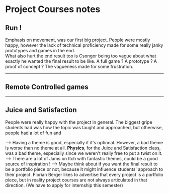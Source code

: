 # Project Courses notes

## Run !

Emphasis on movement, was our first big project.
People were mostly happy, however the lack of technical proficiency made for some really janky prototypes and games in the end.  
What also hurt the end result too is Csongor being too vague about what exactly he wanted the final result to be like. A full game ? A prototype ? A proof of concept ? The vagueness made for some frustration.

---
## Remote Controlled games

***

## Juice and Satisfaction

People were really happy with the project in general. The biggest gripe students had was how the topic was taught and approached, but otherwise, people had a lot of fun and 


--> Having a theme is good, especially if it's optional. However, a bad theme is worse than no theme at all. **Physics**, for the Juice and Satisfaction class, was a bad theme, especially since we weren't really free to put a twist on it.  
--> There are a lot of Jams on Itch with fantastic themes, could be a good source of inspiration !
--> Maybe think about if you want the final result to be a portfolio piece or not, because it might influence students' approach to their project. Florian Berger likes to advertise that every project is a portfolio piece, but in reality project courses are not always articulated in that direction. (We have to apply for internship this semester)